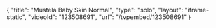 {
    "title": "Mustela Baby Skin Normal",
    "type": "solo",
    "layout": "iframe-static",
    "videoId": "123508691",
    "url": "\/tvpembed\/123508691"
}